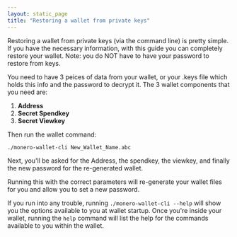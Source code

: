 ```yaml
---
layout: static_page
title: "Restoring a wallet from private keys"
---
```




Restoring a wallet from private keys (via the command line) is pretty simple. If you have the necessary information, with this guide you can completely restore your wallet. Note: you do NOT have to have your password to restore from keys.

You need to have 3 peices of data from your wallet, or your .keys file which holds this info and the password to decrypt it. The 3 wallet components that you need are:

1. **Address**
2. **Secret Spendkey**
3. **Secret Viewkey**


Then run the wallet command:

`./monero-wallet-cli New_Wallet_Name.abc`

Next, you'll be asked for the Address, the spendkey, the viewkey, and finally the new password for the re-generated wallet.

Running this with the correct parameters will re-generate your wallet files for you and allow you to set a new password.

If you run into any trouble, running `./monero-wallet-cli --help` will show you the options available to you at wallet startup. Once you're inside your wallet, running the `help` command will list the help for the commands available to you within the wallet.

